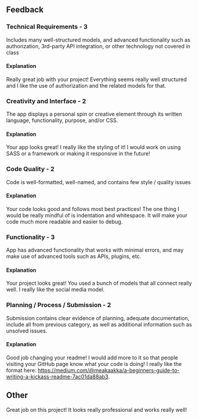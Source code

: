 ## Feedback

### Technical Requirements - 3
Includes many well-structured models, and advanced functionality such as authorization, 3rd-party API integration, or other technology not covered in class

#### Explanation 
Really great job with your project! Everything seems really well structured and I like the use of authorization and the related models for that.

### Creativity and Interface - 2
The app displays a personal spin or creative element through its written language, functionality, purpose, and/or CSS.	

#### Explanation 
Your app looks great! I really like the styling of it! I would work on using SASS or a framework or making it responsive in the future!

### Code Quality - 2
Code is well-formatted, well-named, and contains few style / quality issues	

#### Explanation 
Your code looks good and follows most best practices! The one thing I would be really mindful of is indentation and whitespace. It will make your code much more readable and easier to debug.


### Functionality - 3
App has advanced functionality that works with minimal errors, and may make use of advanced tools such as APIs, plugins, etc.

#### Explanation 
Your project looks great! You used a bunch of models that all connect really well. I really like the social media model. 

### Planning / Process / Submission	- 2
Submission contains clear evidence of planning, adequate documentation, include all from previous category, as well as additional information such as unsolved issues.	

#### Explanation 
Good job changing your readme! I would add more to it so that people visiting your GitHub page know what your code is doing! I really like the format here: https://medium.com/@meakaakka/a-beginners-guide-to-writing-a-kickass-readme-7ac01da88ab3.  

## Other
Great job on this project! It looks really professional and works really well!